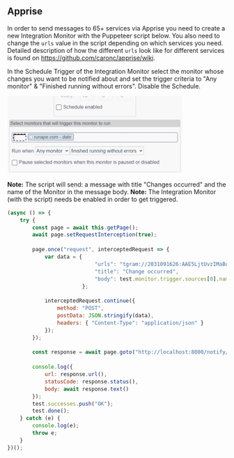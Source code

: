 
## Apprise

In order to send messages to 65+ services via Apprise you need to create a new Integration Monitor with the Puppeteer script below. You also need to change the `urls` value in the script depending on which services you need. Detailed description of how the different `urls` look like for different services is found on https://github.com/caronc/apprise/wiki.

In the Schedule Trigger of the Integration Monitor select the monitor whose changes you want to be notified about and set the trigger criteria to "Any monitor" & "Finished running without errors". Disable the Schedule.

![img](https://github.com/RunApe/MediaFiles/raw/master/Git/triggeringMonitor.jpg)


**Note:** The script will send: a message with title "Changes occurred" and the name of the Monitor in the message body.
**Note:** The Integration Monitor (with the script) needs be enabled in order to get triggered.

```javascript
(async () => {
    try {
        const page = await this.getPage();
        await page.setRequestInterception(true);

        page.once("request", interceptedRequest => {
            var data = {
                            "urls": "tgram://2031091626:AAE5LjtUvzIMaBudC1iIcUZ1742xtTvDIYk/-1001557657624/",
                            "title": "Change occurred",
                            "body": test.monitor.trigger.sources[0].name //See https://github.com/RunApe/MonitorScripts,
                        };

            interceptedRequest.continue({
                method: "POST",
                postData: JSON.stringify(data),
                headers: { "Content-Type": "application/json" }
            });
        });

        const response = await page.goto("http://localhost:8000/notify/");

        console.log({
            url: response.url(),
            statusCode: response.status(),
            body: await response.text()
        });
        test.successes.push("OK");
        test.done();
    } catch (e) {
        console.log(e);
        throw e;
    }
})();
```